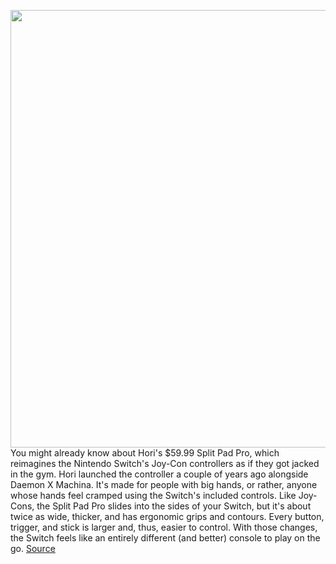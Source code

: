 <img src='https://cdn.vox-cdn.com/thumbor/I2ptzx9-q6Kg5JsaVrbIR-E_wG0=/0x0:2040x1360/1200x800/filters:focal(857x517:1183x843)/cdn.vox-cdn.com/uploads/chorus_image/image/70708848/cfaulkner_141231_5091_0004.0.jpg' width='700px' /><br/>
You might already know about Hori's $59.99 Split Pad Pro, which reimagines the Nintendo Switch's Joy-Con controllers as if they got jacked in the gym. Hori launched the controller a couple of years ago alongside Daemon X Machina. It's made for people with big hands, or rather, anyone whose hands feel cramped using the Switch's included controls. Like Joy-Cons, the Split Pad Pro slides into the sides of your Switch, but it's about twice as wide, thicker, and has ergonomic grips and contours. Every button, trigger, and stick is larger and, thus, easier to control. With those changes, the Switch feels like an entirely different (and better) console to play on the go.
<a href='https://www.theverge.com/23007610/hori-split-pad-pro-attachment-nintendo-switch-price-features-review'> Source <a/>